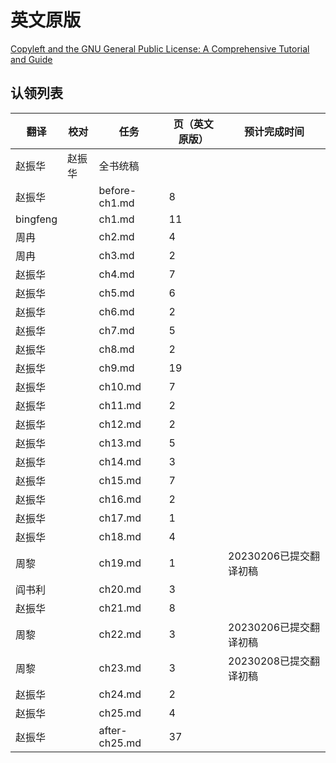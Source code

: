 # 英文原版

[Copyleft and the GNU General Public License: A Comprehensive Tutorial and Guide](../../attachments/comprehensive-gpl-guide.pdf)

## 认领列表

| 翻译 | 校对  |  任务                                                               | 页（英文原版） | 预计完成时间 |
| ----| -- | ---------------------------------------------------------------- | ------- | ------ |
| 赵振华 | 赵振华   | 全书统稿 |                                                              |         |        |
| 赵振华 |  | before-ch1.md  | 8  |  |
| bingfeng |  | ch1.md         | 11  |  |
| 周冉 |  | ch2.md         | 4  |  |
| 周冉 |  | ch3.md         | 2 |  |
| 赵振华 |  | ch4.md         | 7 |  |
| 赵振华|  | ch5.md         | 6 |  |
| 赵振华|  | ch6.md         | 2 |  |
| 赵振华  |  | ch7.md         | 5 |  |
| 赵振华  |  | ch8.md         | 2 |  |
| 赵振华 |  | ch9.md         | 19 |  |
| 赵振华 |  | ch10.md        | 7 |  |
| 赵振华 |  | ch11.md        | 2 |  |
| 赵振华 |  | ch12.md        | 2 |  |
| 赵振华 |  | ch13.md        | 5 |  |
| 赵振华  |  | ch14.md        | 3 |  |
| 赵振华 |  | ch15.md        | 7 |  |
| 赵振华 |  | ch16.md        | 2 |  |
| 赵振华 |  | ch17.md        | 1 |  |
| 赵振华 |  | ch18.md        | 4 |  |
| 周黎 |  | ch19.md        | 1 |20230206已提交翻译初稿  |
| 阎书利 |  | ch20.md        | 3 |  |
| 赵振华 |  | ch21.md        | 8 |  |
| 周黎 |  | ch22.md        | 3 | 20230206已提交翻译初稿  |
| 周黎 |  | ch23.md        | 3 | 20230208已提交翻译初稿  |
| 赵振华 |  | ch24.md        | 2 |  |
| 赵振华 |  | ch25.md        | 4 |  |
| 赵振华 |  | after-ch25.md  | 37  |  |
